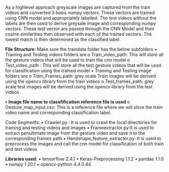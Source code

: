As a highlevel approach greyscale images are captured from the train videos and converted 3 basis numpy vectors. These vectors are trained using CNN model and appropriately labelled. The test videos without the labels are then used to derive greysale image and corresponding numpy vectors. These test vector are passed through the CNN Model and their cosine similarities then observed with each of the trained vectors. The lowest match is then determined as the classified label.


**File Structure:**
Make sure the traindata folder has the below subfolders
•	Training and Testing videos folders are
o	Train_video_path: This will store all the gesture videos that will be used to train the cnn model 
o	Test_video_path : This will store all the test gesture videos that will be used for classification using the trained model
•	Training and Testing image folders are
o	Train_Frames_path: grey scale Train images will be derived using the opencv library from the train videos
o	Test_frames_path: grey scale test images will be derived using the opencv library from the test videos

**•	Image file name to classfification reference file is used**
o	Gesture_map_input.csv: This is a reference file where we will store the train video name and corresponding classification label. 

Code Segments:
•	Crawler.py : It is used to crawl the local directories for training and testing videos and images
•	Frameextractor.py:It is used to extract penultimate image from the gesture video and save it to the corresponding frames path
•	Handshape_feature_extractor.py: It is used to preprocess the images and call the cnn model for classification of both train and test videos

**Libraries used:**
•	tensorflow              2.4.1
•	Keras-Preprocessing     1.1.2
•	pandas                 	1.1.0
•	numpy                   1.20.1
•	opencv-python          	4.4.0.44
